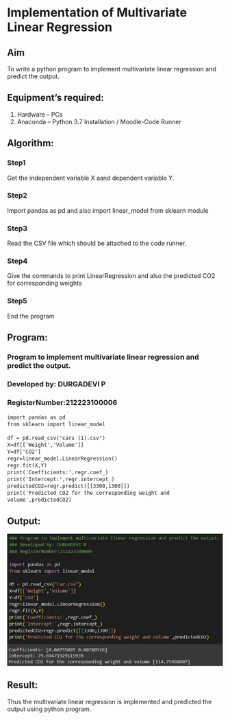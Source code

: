 # Implementation of Multivariate Linear Regression
## Aim
To write a python program to implement multivariate linear regression and predict the output.
## Equipment’s required:
1.	Hardware – PCs
2.	Anaconda – Python 3.7 Installation / Moodle-Code Runner
## Algorithm:
### Step1
Get the independent variable X aand dependent variable Y.

### Step2
Import pandas as pd and also import linear_model from sklearn module

### Step3
Read the CSV file which should be attached to the code runner.

### Step4

Give the commands to print LinearRegression and also the predicted CO2 for corresponding weights

### Step5
End the program

## Program:

### Program to implement multivariate linear regression and predict the output.
### Developed by: DURGADEVI P
### RegisterNumber:212223100006
```
import pandas as pd
from sklearn import linear_model

df = pd.read_csv("cars (1).csv")
X=df[['Weight','Volume']]
Y=df['CO2']
regr=linear_model.LinearRegression()
regr.fit(X,Y)
print('Coefficients:',regr.coef_)
print('Intercept:',regr.intercept_)
predictedCO2=regr.predict([[3300,1300]])
print('Predicted CO2 for the corresponding weight and volume',predictedCO2)

```

## Output:

![output](/WhatsApp%20Image%202024-05-12%20at%207.35.25%20PM.jpeg)

## Result:
Thus the multivariate linear regression is implemented and predicted the output using python program.